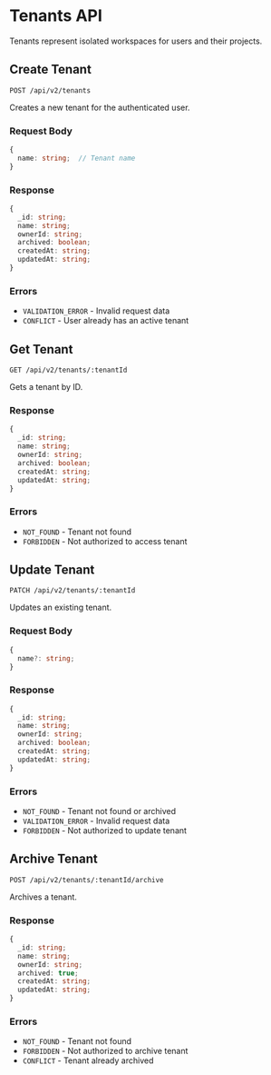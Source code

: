 # Tenants API

Tenants represent isolated workspaces for users and their projects.

## Create Tenant

```http
POST /api/v2/tenants
```

Creates a new tenant for the authenticated user.

### Request Body

```typescript
{
  name: string;  // Tenant name
}
```

### Response

```typescript
{
  _id: string;
  name: string;
  ownerId: string;
  archived: boolean;
  createdAt: string;
  updatedAt: string;
}
```

### Errors

- `VALIDATION_ERROR` - Invalid request data
- `CONFLICT` - User already has an active tenant

## Get Tenant

```http
GET /api/v2/tenants/:tenantId
```

Gets a tenant by ID.

### Response

```typescript
{
  _id: string;
  name: string;
  ownerId: string;
  archived: boolean;
  createdAt: string;
  updatedAt: string;
}
```

### Errors

- `NOT_FOUND` - Tenant not found
- `FORBIDDEN` - Not authorized to access tenant

## Update Tenant

```http
PATCH /api/v2/tenants/:tenantId
```

Updates an existing tenant.

### Request Body

```typescript
{
  name?: string;
}
```

### Response

```typescript
{
  _id: string;
  name: string;
  ownerId: string;
  archived: boolean;
  createdAt: string;
  updatedAt: string;
}
```

### Errors

- `NOT_FOUND` - Tenant not found or archived
- `VALIDATION_ERROR` - Invalid request data
- `FORBIDDEN` - Not authorized to update tenant

## Archive Tenant

```http
POST /api/v2/tenants/:tenantId/archive
```

Archives a tenant.

### Response

```typescript
{
  _id: string;
  name: string;
  ownerId: string;
  archived: true;
  createdAt: string;
  updatedAt: string;
}
```

### Errors

- `NOT_FOUND` - Tenant not found
- `FORBIDDEN` - Not authorized to archive tenant
- `CONFLICT` - Tenant already archived